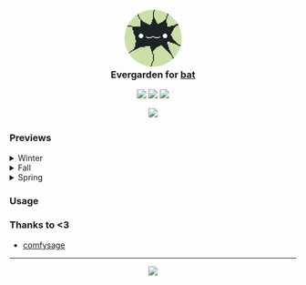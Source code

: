 <h3 align="center">
	<img src="https://github.com/everviolet/.github/raw/main/assets/logo-circle.png" width="100" alt="Logo"/><br/>
	Evergarden for <a href="https://github.com/sharkdp/bat">bat</a>
</h3>

<p align="center">
	<a href="https://github.com/everviolet/bat/stargazers"><img src="https://img.shields.io/github/stars/everviolet/bat?style=for-the-badge&colorA=313B40&colorB=DBBC7F"></a>
	<a href="https://github.com/everviolet/bat/issues"><img src="https://img.shields.io/github/issues/everviolet/bat?style=for-the-badge&colorA=313B40&colorB=E69875"></a>
	<a href="https://github.com/everviolet/bat/contributors"><img src="https://img.shields.io/github/contributors/everviolet/bat?style=for-the-badge&colorA=313B40&colorB=97C9C3"></a>
</p>

<p align="center">
	<img src="https://raw.githubusercontent.com/everviolet/bat/main/assets/previews/preview.webp"/>
</p>

### Previews

<details>
<summary>Winter</summary>
<img src="https://raw.githubusercontent.com/everviolet/bat/main/assets/previews/winter.webp"/>
</details>
<details>
<summary>Fall</summary>
<img src="https://raw.githubusercontent.com/everviolet/bat/main/assets/previews/fall.webp"/>
</details>
<details>
<summary>Spring</summary>
<img src="https://raw.githubusercontent.com/everviolet/bat/main/assets/previews/spring.webp"/>
</details>

### Usage

### Thanks to <3

- [comfysage](https://github.com/comfysage)

<hr>

<p align="center">
	<a href="https://github.com/comfysage/evergarden/blob/mega/LICENSE"><img src="https://img.shields.io/static/v1.svg?style=for-the-badge&label=LICENSE&message=GPL3&colorA=313B40&colorB=9BB5CF"/></a>
</p>
